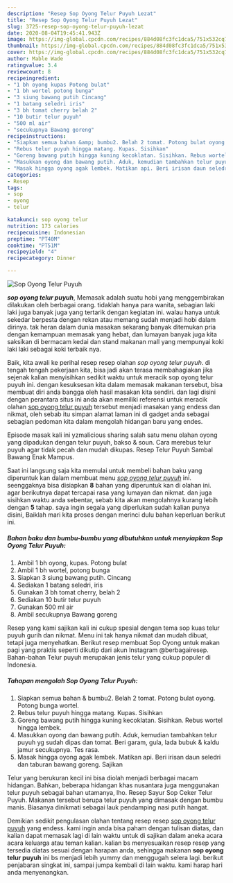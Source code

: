 ```yaml
---
description: "Resep Sop Oyong Telur Puyuh Lezat"
title: "Resep Sop Oyong Telur Puyuh Lezat"
slug: 3725-resep-sop-oyong-telur-puyuh-lezat
date: 2020-08-04T19:45:41.943Z
image: https://img-global.cpcdn.com/recipes/884d08fc3fc1dca5/751x532cq70/sop-oyong-telur-puyuh-foto-resep-utama.jpg
thumbnail: https://img-global.cpcdn.com/recipes/884d08fc3fc1dca5/751x532cq70/sop-oyong-telur-puyuh-foto-resep-utama.jpg
cover: https://img-global.cpcdn.com/recipes/884d08fc3fc1dca5/751x532cq70/sop-oyong-telur-puyuh-foto-resep-utama.jpg
author: Mable Wade
ratingvalue: 3.4
reviewcount: 8
recipeingredient:
- "1 bh oyong kupas Potong bulat"
- "1 bh wortel potong bunga"
- "3 siung bawang putih Cincang"
- "1 batang seledri iris"
- "3 bh tomat cherry belah 2"
- "10 butir telur puyuh"
- "500 ml air"
- "secukupnya Bawang goreng"
recipeinstructions:
- "Siapkan semua bahan &amp; bumbu2. Belah 2 tomat. Potong bulat oyong. Potong bunga wortel."
- "Rebus telur puyuh hingga matang. Kupas. Sisihkan"
- "Goreng bawang putih hingga kuning kecoklatan. Sisihkan. Rebus wortel hingga lembek."
- "Masukkan oyong dan bawang putih. Aduk, kemudian tambahkan telur puyuh yg sudah dipas dan tomat. Beri garam, gula, lada bubuk &amp; kaldu jamur secukupnya. Tes rasa."
- "Masak hingga oyong agak lembek. Matikan api. Beri irisan daun seledri dan taburan bawang goreng. Sajikan"
categories:
- Resep
tags:
- sop
- oyong
- telur

katakunci: sop oyong telur 
nutrition: 173 calories
recipecuisine: Indonesian
preptime: "PT40M"
cooktime: "PT51M"
recipeyield: "4"
recipecategory: Dinner

---
```



![Sop Oyong Telur Puyuh](https://img-global.cpcdn.com/recipes/884d08fc3fc1dca5/751x532cq70/sop-oyong-telur-puyuh-foto-resep-utama.jpg)

<b><i>sop oyong telur puyuh</i></b>, Memasak adalah suatu hobi yang menggembirakan dilakukan oleh berbagai orang. tidaklah hanya para wanita, sebagian laki laki juga banyak juga yang tertarik dengan kegiatan ini. walau hanya untuk sekedar berpesta dengan rekan atau memang sudah menjadi hobi dalam dirinya. tak heran dalam dunia masakan sekarang banyak ditemukan pria dengan kemampuan memasak yang hebat, dan lumayan banyak juga kita saksikan di bermacam kedai dan stand makanan mall yang mempunyai koki laki laki sebagai koki terbaik nya.

Baik, kita awali ke perihal resep resep olahan <i>sop oyong telur puyuh</i>. di tengah tengah pekerjaan kita, bisa jadi akan terasa membahagiakan jika sejenak kalian menyisihkan sedikit waktu untuk meracik sop oyong telur puyuh ini. dengan kesuksesan kita dalam memasak makanan tersebut, bisa membuat diri anda bangga oleh hasil masakan kita sendiri. dan lagi disini dengan perantara situs ini anda akan memiliki referensi untuk meracik olahan <u>sop oyong telur puyuh</u> tersebut menjadi masakan yang endess dan nikmat, oleh sebab itu simpan alamat laman ini di gadget anda sebagai sebagian pedoman kita dalam mengolah hidangan baru yang endes.

Episode masak kali ini yzmalicious sharing salah satu menu olahan oyong yang dipadukan dengan telur puyuh, bakso &amp; soun. Cara merebus telur puyuh agar tidak pecah dan mudah dikupas. Resep Telur Puyuh Sambal Bawang Enak Mampus.


Saat ini langsung saja kita memulai untuk membeli bahan baku yang diperuntuk kan dalam membuat menu <u><i>sop oyong telur puyuh</i></u> ini. seenggaknya bisa disiapkan <b>8</b> bahan yang diperuntuk kan di olahan ini. agar berikutnya dapat tercapai rasa yang lumayan dan nikmat. dan juga sisihkan waktu anda sebentar, sebab kita akan mengolahnya kurang lebih dengan <b>5</b> tahap. saya ingin segala yang diperlukan sudah kalian punya disini, Baiklah mari kita proses dengan merinci dulu bahan keperluan berikut ini.

<!--inarticleads1-->

##### Bahan baku dan bumbu-bumbu yang dibutuhkan untuk menyiapkan Sop Oyong Telur Puyuh:

1. Ambil 1 bh oyong, kupas. Potong bulat
1. Ambil 1 bh wortel, potong bunga
1. Siapkan 3 siung bawang putih. Cincang
1. Sediakan 1 batang seledri, iris
1. Gunakan 3 bh tomat cherry, belah 2
1. Sediakan 10 butir telur puyuh
1. Gunakan 500 ml air
1. Ambil secukupnya Bawang goreng


Resep yang kami sajikan kali ini cukup spesial dengan tema sop kuas telur puyuh gurih dan nikmat. Menu ini tak hanya nikmat dan mudah dibuat, tetapi juga menyehatkan. Berikut resep membuat Sop Oyong untuk makan pagi yang praktis seperti dikutip dari akun Instagram @berbagairesep. Bahan-bahan Telur puyuh merupakan jenis telur yang cukup populer di Indonesia. 

<!--inarticleads2-->

##### Tahapan mengolah Sop Oyong Telur Puyuh:

1. Siapkan semua bahan &amp; bumbu2. Belah 2 tomat. Potong bulat oyong. Potong bunga wortel.
1. Rebus telur puyuh hingga matang. Kupas. Sisihkan
1. Goreng bawang putih hingga kuning kecoklatan. Sisihkan. Rebus wortel hingga lembek.
1. Masukkan oyong dan bawang putih. Aduk, kemudian tambahkan telur puyuh yg sudah dipas dan tomat. Beri garam, gula, lada bubuk &amp; kaldu jamur secukupnya. Tes rasa.
1. Masak hingga oyong agak lembek. Matikan api. Beri irisan daun seledri dan taburan bawang goreng. Sajikan


Telur yang berukuran kecil ini bisa diolah menjadi berbagai macam hidangan. Bahkan, beberapa hidangan khas nusantara juga menggunakan telur puyuh sebagai bahan utamanya, lho. Resep Sayur Sop Ceker Telur Puyuh. Makanan tersebut berupa telur puyuh yang dimasak dengan bumbu manis. Biasanya dinikmati sebagai lauk pendamping nasi putih hangat. 

Demikian sedikit pengulasan olahan tentang resep resep <u>sop oyong telur puyuh</u> yang endess. kami ingin anda bisa paham dengan tulisan diatas, dan kalian dapat memasak lagi di lain waktu untuk di sajikan dalam aneka acara acara keluarga atau teman kalian. kalian bs menyesuaikan resep resep yang tersedia diatas sesuai dengan harapan anda, sehingga makanan <b>sop oyong telur puyuh</b> ini bs menjadi lebih yummy dan menggugah selera lagi. berikut penjabaran singkat ini, sampai jumpa kembali di lain waktu. kami harap hari anda menyenangkan.
